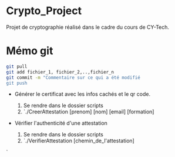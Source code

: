 # Crypto_Project
Projet de cryptographie réalisé dans le cadre du cours de CY-Tech.

# Mémo git 

```bash
git pull
git add fichier_1, fichier_2,..,fichier_n 
git commit -m "Commentaire sur ce qui a été modifié
git push
```

* Générer le certificat avec les infos cachés et le qr code.

  1. Se rendre dans le dossier scripts
  2. `./CreerAttestation [prenom] [nom] [email] [formation]

* Vérifier l'authenticité d'une attestation

  1. Se rendre dans le dossier scripts
  2. `./VerifierAttestation [chemin_de_l'attestation]



`
